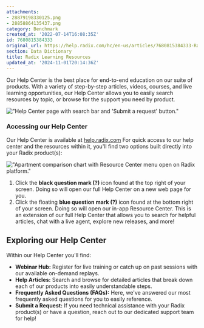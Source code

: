 ```yaml
---
attachments:
- 28879198330125.png
- 28858864135437.png
category: Benchmark
created_at: '2022-07-14T16:08:35Z'
id: 7680815384333
original_url: https://help.radix.com/hc/en-us/articles/7680815384333-Radix-Learning-Resources
section: Data Dictionary
title: Radix Learning Resources
updated_at: '2024-11-01T20:14:36Z'
---
```


Our Help Center is the best place for end-to-end education on our suite of products. With a variety of step-by-step articles, videos, courses, and live learning opportunities, our Help Center allows you to easily search resources by topic, or browse for the support you need by product.

!["Help Center page with search bar and 'Submit a request' button."](attachments/28879198330125.png)

### Accessing our Help Center

Our Help Center is available at [help.radix.com](https://help.radix.com/hc/en-us) For quick access to our help center and the resources within it, you'll find two options built directly into your Radix product(s):

!["Apartment comparison chart with Resource Center menu open on Radix platform."](attachments/28858864135437.png)

1. Click the **black question mark (?)** icon found at the top right of your screen. Doing so will open our full Help Center on a new web page for you.
2. Click the floating **blue question mark (?)** icon found at the bottom right of your screen. Doing so will open our in-app Resource Center. This is an extension of our full Help Center that allows you to search for helpful articles, chat with a live agent, explore new releases, and more!

## Exploring our Help Center

Within our Help Center you'll find:

* **Webinar Hub:** Register for live training or catch up on past sessions with our available on-demand replays.
* **Help Articles:** Search and browse for detailed articles that break down each of our products into easily understandable steps.
* **Frequently Asked Questions (FAQs):** Here, we've answered our most frequently asked questions for you to easily reference.
* **Submit a Request:** If you need technical assistance with your Radix product(s) or have a question, reach out to our dedicated support team for help!